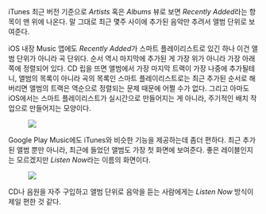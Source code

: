iTunes 최근 버전 기준으로 *Artists* 혹은 *Albums* 뷰로 보면 *Recently Added*라는 항목이 맨 위에 나온다. 말 그대로 최근 몇주 사이에 추가된 음악만 추려서 앨범 단위로 보여준다.

iOS 내장 Music 앱에도 *Recently Added*가 스마트 플레이리스트로 있긴 하나 이건 앨범 단위가 아니라 곡 단위다. 순서 역시 마지막에 추가된 게 가장 위가 아니라 가장 아래쪽에 정렬되어 있다. CD 립을 뜨면 앨범에서 가장 마지막 트랙이 가장 나중에 추가될테니, 앨범의 목록이 아니라 곡의 목록인 스마트 플레이리스트로는 최근 추가된 순서로 해버리면 앨범의 트랙은 역순으로 정렬되는 문제 때문에 어쩔 수가 없다. 그리고 아마도 iOS에서는 스마트 플레이리스트가 실시간으로 만들어지는 게 아니라, 주기적인 배치 작업으로 만들어지는 모양이다.

<figure data-orig-width="750" data-orig-height="1334" class="tmblr-full"><img data-orig-width="750" data-orig-height="1334" src="https://41.media.tumblr.com/3501a6fb49f889b32e99372e64cfb455/tumblr_inline_np5bnrPbTO1qz6t91_540.png"></figure>

Google Play Music에도 iTunes와 비슷한 기능을 제공하는데 좀더 편하다. 최근 추가된 앨범 뿐만 아니라, 최근에 들었던 앨범도 가장 첫 화면에 보여준다. 좋은 레이블인지는 모르겠지만 *Listen Now*라는 이름의 화면이다.

<figure data-orig-width="750" data-orig-height="1334" class="tmblr-full"><img data-orig-width="750" data-orig-height="1334" src="https://40.media.tumblr.com/9ea750b078b0b4af96de3589996cfca7/tumblr_inline_np5bn1gfqW1qz6t91_540.png"></figure>

CD나 음원을 자주 구입하고 앨범 단위로 음악을 듣는 사람에게는 *Listen Now* 방식이 제일 편한 것 같다.
